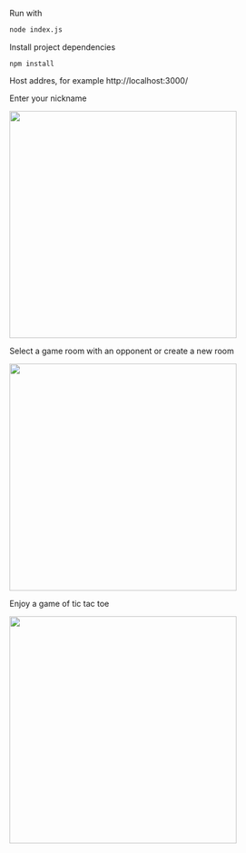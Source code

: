 Run with
```bash
node index.js
```

Install project dependencies

```
npm install
```

Host addres, for example http://localhost:3000/

Enter your nickname

<img src="https://github.com/iwbdts/TicTacToe-Online/assets/92332248/973dcc4f-4ff6-44d8-92be-6c9c4ed366aa" width="400">

Select a game room with an opponent or create a new room

<img src="https://github.com/iwbdts/TicTacToe-Online/assets/92332248/8f9646f5-8253-48d8-b9aa-fb0b4c59eec3" width="400">


Enjoy a game of tic tac toe 

<img src="https://github.com/iwbdts/TicTacToe-Online/assets/92332248/5364d09b-2871-4bda-a67d-7d67c3229467" width="400">

